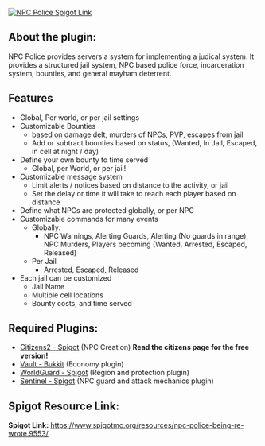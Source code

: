 [![NPC Police Spigot Link](http://www.livecar.net/random/NPCPolice_logo.png)](https://www.spigotmc.org/resources/npc-police-being-re-wrote.9553/) 

## About the plugin:
  NPC Police provides servers a system for implementing a judical system. It provides a structured jail system, NPC based police force, incarceration system, bounties, and general mayham deterrent.

## Features
- Global, Per world, or per jail settings   
- Customizable Bounties
  - based on damage delt, murders of NPCs, PVP, escapes from jail
  - Add or subtract bounties based on status, (Wanted, In Jail, Escaped, in cell at night / day)
- Define your own bounty to time served
  - Global, per World, or per jail!
- Customizable message system
  - Limit alerts / notices based on distance to the activity, or jail
  - Set the delay or time it will take to reach each player based on distance
- Define what NPCs are protected globally, or per NPC
- Customizable commands for many events
  - Globally:
    - NPC Warnings, Alerting Guards, Alerting (No guards in range), NPC Murders, Players becoming (Wanted, Arrested, Escaped, Released)
  - Per Jail
    - Arrested, Escaped, Released
- Each jail can be customized
  - Jail Name
  - Multiple cell locations
  - Bounty costs, and time served
  
## Required Plugins:
- [Citizens2 - Spigot](https://www.spigotmc.org/resources/citizens.13811/)  (NPC Creation)  **Read the citizens page for the free version!**   
- [Vault - Bukkit](http://dev.bukkit.org/bukkit-plugins/vault/)  (Economy plugin)     
- [WorldGuard - Spigot](http://wiki.sk89q.com/wiki/WorldGuard)  (Region and protection plugin)     
- [Sentinel - Spigot](https://www.spigotmc.org/resources/sentinel.22017/)  (NPC guard and attack mechanics plugin)     

## Spigot Resource Link:
**Spigot Link:** https://www.spigotmc.org/resources/npc-police-being-re-wrote.9553/
